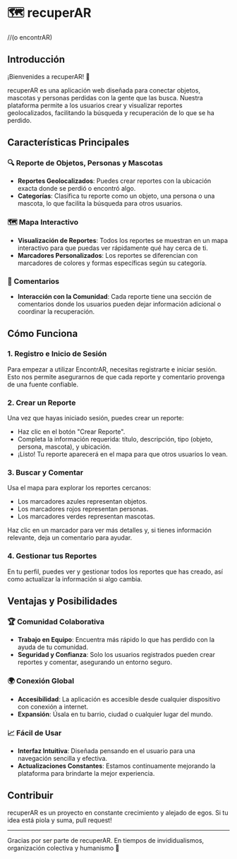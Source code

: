 # 🗺️ recuperAR 
//(o encontrAR)

## Introducción

¡Bienvenides a recuperAR! 🎉

recuperAR es una aplicación web diseñada para conectar objetos, mascotas y personas perdidas con la gente que las busca. Nuestra plataforma permite a los usuarios crear y visualizar reportes geolocalizados, facilitando la búsqueda y recuperación de lo que se ha perdido.

## Características Principales

### 🔍 Reporte de Objetos, Personas y Mascotas

- **Reportes Geolocalizados**: Puedes crear reportes con la ubicación exacta donde se perdió o encontró algo.
- **Categorías**: Clasifica tu reporte como un objeto, una persona o una mascota, lo que facilita la búsqueda para otros usuarios.

### 🗺️ Mapa Interactivo

- **Visualización de Reportes**: Todos los reportes se muestran en un mapa interactivo para que puedas ver rápidamente qué hay cerca de ti.
- **Marcadores Personalizados**: Los reportes se diferencian con marcadores de colores y formas específicas según su categoría.

### 💬 Comentarios

- **Interacción con la Comunidad**: Cada reporte tiene una sección de comentarios donde los usuarios pueden dejar información adicional o coordinar la recuperación.

## Cómo Funciona

### 1. Registro e Inicio de Sesión

Para empezar a utilizar EncontrAR, necesitas registrarte e iniciar sesión. Esto nos permite asegurarnos de que cada reporte y comentario provenga de una fuente confiable.

### 2. Crear un Reporte

Una vez que hayas iniciado sesión, puedes crear un reporte:

- Haz clic en el botón "Crear Reporte".
- Completa la información requerida: título, descripción, tipo (objeto, persona, mascota), y ubicación.
- ¡Listo! Tu reporte aparecerá en el mapa para que otros usuarios lo vean.

### 3. Buscar y Comentar

Usa el mapa para explorar los reportes cercanos:

- Los marcadores azules representan objetos.
- Los marcadores rojos representan personas.
- Los marcadores verdes representan mascotas.

Haz clic en un marcador para ver más detalles y, si tienes información relevante, deja un comentario para ayudar.

### 4. Gestionar tus Reportes

En tu perfil, puedes ver y gestionar todos los reportes que has creado, así como actualizar la información si algo cambia.

## Ventajas y Posibilidades

### 🏆 Comunidad Colaborativa

- **Trabajo en Equipo**: Encuentra más rápido lo que has perdido con la ayuda de tu comunidad.
- **Seguridad y Confianza**: Solo los usuarios registrados pueden crear reportes y comentar, asegurando un entorno seguro.

### 🌍 Conexión Global

- **Accesibilidad**: La aplicación es accesible desde cualquier dispositivo con conexión a internet.
- **Expansión**: Úsala en tu barrio, ciudad o cualquier lugar del mundo.

### 📈 Fácil de Usar

- **Interfaz Intuitiva**: Diseñada pensando en el usuario para una navegación sencilla y efectiva.
- **Actualizaciones Constantes**: Estamos continuamente mejorando la plataforma para brindarte la mejor experiencia.

## Contribuir

recuperAR es un proyecto en constante crecimiento y alejado de egos. Si tu idea está piola y suma, pull request! 

---

Gracias por ser parte de recuperAR. 
En tiempos de invididualismos, organización colectiva y humanismo 💚

